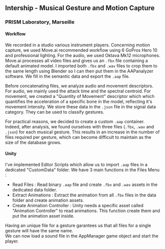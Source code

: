 ## Intership - Musical Gesture and Motion Capture
### PRISM Laboratory, Marseille

#### Workflow 

We recorded in a studio various instrument players. Concerning motion capture, we used Move.ai recommended workflow using 6 GoPros Hero 10 and professional lighting. For the audio, we used Oktava Mk12 microphones. 
Move.ai processes all video files and gives us an ```.fbx``` file containing a default animated model. I imported both ```.fbx``` and ```.wav``` files to crop them to the same length using Blender so I can then put them in the AAPanalyzer software. We fill in the semantic data and export the ```.aap``` file.  
  
Before concatenating files, we analyze audio and movement descriptors. For audio, we mainly used the attack time and the spectral centroid. For movement, we created a "Quantity of Movement" descriptor which which quantifies the acceleration of a specific bone in the model, reflecting it's movement intensity. We store these data in the ```.json``` file in the signal data category. They can be used to classify gestures.
  
For practical reasons, we decided to create a custom ```.aap``` container. Indeed, after analysis, we found ourselves with three files (```.fbx```, ```.wav``` and ```.json```) for each musical gesture. This results in an increase in the number of files required per gesture, which can become difficult to maintain as the size of the database grows.  


#### Unity  

I've implemented Editor Scripts which allow us to import ```.aap``` files in a dedicated "CustomData" folder. We have 3 main functions in the Files Menu :

  - Read Files : Read binary ```.aap``` file and create ```.fbx``` and ```.wav``` assets in the dedicated data folder.
  - Extract Animations :  Extract the animation from all ```.fbx``` files in the data folder and create animation assets.
  - Create Animation Controller : Unity needs a specific asset called "Animation Controller" to read animations. This function create them and put the animation asset inside.

Having an unique file for a gesture garantees us that all files for a single gesture will have the same name.  
We can now load a sound file in the AppManager game object and start the player. 
